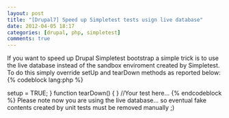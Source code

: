 ```yaml
---
layout: post
title: "[Drupal7] Speed up Simpletest tests usign live database"
date: 2012-04-05 18:17
categories: [drupal, php, simpletest]
comments: true
---
```

If you want to speed up Drupal Simpletest bootstrap a simple trick is to use the live database instead of the sandbox enviroment created by Simpletest.
To do this simply override setUp and tearDown methods as reported below:
{% codeblock lang:php %}
<?php
class SampleTest extends DrupalWebTestCase {
  function setUp() {
    $this->setup = TRUE;
  }

  function tearDown() {
  }
  
  //Your test here...
{% endcodeblock %}

Please note now you are using the live database... so eventual fake contents created by unit tests must be removed manually ;)
